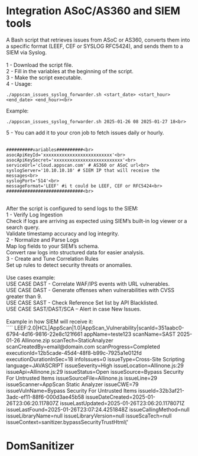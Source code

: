 # Integration ASoC/AS360 and SIEM tools
A Bash script that retrieves issues from ASoC or AS360, converts them into a specific format (LEEF, CEF or SYSLOG RFC5424), and sends them to a SIEM via Syslog.<br>
<br>
1 - Download the script file.<br>
2 - Fill in the variables at the beginning of the script.<br>
3 - Make the script executable. <br>
4 - Usage:<br>
````
./appscan_issues_syslog_forwarder.sh <start_date> <start_hour> <end_date> <end_hour><br>
````
Example:<br> 
````
./appscan_issues_syslog_forwarder.sh 2025-01-26 08 2025-01-27 18<br>
````
5 - You can add it to your cron job to fetch issues daily or hourly.<br>
<br>
````
##########variables##########<br>
asocApiKeyId='xxxxxxxxxxxxxxxxxxxxxxxxxx'<br>
asocApiKeySecret='xxxxxxxxxxxxxxxxxxxxxxxxxx'<br>
serviceUrl='cloud.appscan.com' # AS360 or ASoC url<br>
syslogServer='10.10.10.10' # SIEM IP that will receive the messages<br>
syslogPort='514'<br>
messageFormat='LEEF' #i t could be LEEF, CEF or RFC5424<br>
#############################<br>
````
<br>
After the script is configured to send logs to the SIEM:<br>
1 - Verify Log Ingestion<br>
Check if logs are arriving as expected using SIEM’s built-in log viewer or a search query.<br>
Validate timestamp accuracy and log integrity.<br>
2 - Normalize and Parse Logs<br>
Map log fields to your SIEM’s schema.<br>
Convert raw logs into structured data for easier analysis.<br>
3 - Create and Tune Correlation Rules<br>
Set up rules to detect security threats or anomalies.<br>
<br>
Use cases example: <br>
USE CASE DAST - Correlate WAF/IPS events with URL vulnerables.<br>
USE CASE DAST - Generate offenses when vulnerabilities with CVSS greater than 9.<br>
USE CASE SAST - Check Reference Set list by API Blacklisted.<br>
USE CASE SAST/DAST/SCA – Alert in case New Issues.<br>
<br>
Example in how SIEM will receive it:<br>
````
LEEF:2.0|HCL|AppScan|1.0|AppScan_Vulnerability|scanId=351aabc0-6794-4d16-9816-22e8c121f661	appName=teste123	scanName=SAST 2025-01-26 Allinone.zip	scanTech=StaticAnalyzer	scanCreatedBy=email@domain.com	scanProgress=Completed	executionId=12b5cade-45d4-48f8-b99c-7925a1e012fd	executionDurationInSec=18	infoIssues=0	issueType=Cross-Site Scripting	language=JAVASCRIPT	issueSeverity=High	issueLocation=Allinone.js:29	issueApi=Allinone.js:29	issueStatus=Open	issueSource=Bypass Security For Untrusted Items	issueSourceFile=Allinone.js	issueLine=29	issueScanner=AppScan Static Analyzer	issueCWE=79	issueVulnName=Bypass Security For Untrusted Items	issueId=32b3af21-3adc-ef11-88f6-000d3ae45b58	issueDateCreated=2025-01-26T23:06:20.117807Z	issueLastUpdated=2025-01-26T23:06:20.1178071Z	issueLastFound=2025-01-26T23:07:24.4251848Z	issueCallingMethod=null	issueLibraryName=null	issueLibraryVersion=null	issueScaTech=null	issueContext=sanitizer.bypassSecurityTrustHtml('<h1>DomSanitizer</h1><script>ourisSafeCode()	issueCveId=null	issueCvePublishDate=null	issueCvss=null	issueDiscMethod=SAST	issueDomain=null	issueElement=null	issueElementType=None	issueHost=null	issueTypeId=CrossSiteScripting	issuePath=null	devTime=2025-02-07T14:16:14.681Z	src=xfce-VirtualBox
````
<br>
````
CEF:0|AppScan|Security Scanner|1.0|CrossSiteScripting|Bypass Security For Untrusted Items|High|act=detected rt=2025-02-07T14:16:58.545Z src=xfce-VirtualBox cs1Label=Scan\ ID cs1=351aabc0-6794-4d16-9816-22e8c121f661 cs2Label=App\ Name cs2=teste123 cs3Label=Scan\ Name cs3=SAST 2025-01-26 Allinone.zip cs4Label=Scan\ Tech cs4=StaticAnalyzer cs5Label=Scan\ Created\ By cs5=email@domain.com cs6Label=Scan\ Progress cs6=Completed flexString1Label=Execution\ ID flexString1=12b5cade-45d4-48f8-b99c-7925a1e012fd flexNumber1Label=Execution\ Duration\ (sec) flexNumber1=18 cnt=0 cs7Label=Issue\ Type cs7=Cross-Site Scripting cs8Label=Language cs8=JAVASCRIPT cs9Label=Issue\ Location cs9=Allinone.js:29 cs10Label=API cs10=Allinone.js:29 cs11Label=Issue\ Status cs11=Open cs12Label=Source cs12=Bypass Security For Untrusted Items cs13Label=Source\ File cs13=Allinone.js cs14Label=Source\ Line cs14=29 cs15Label=Scanner cs15=AppScan Static Analyzer cs16Label=CWE cs16=79 cs17Label=Vulnerability\ Name cs17=Bypass Security For Untrusted Items cs18Label=Issue\ ID cs18=32b3af21-3adc-ef11-88f6-000d3ae45b58 cs19Label=Date\ Created cs19=2025-01-26T23:06:20.117807Z cs20Label=Last\ Updated cs20=2025-01-26T23:06:20.1178071Z cs21Label=Last\ Found cs21=2025-01-26T23:07:24.4251848Z cs22Label=Calling\ Method cs22=null cs23Label=Library\ Name cs23=null cs24Label=Library\ Version cs24=null cs25Label=SCA\ Tech cs25=null cs26Label=Context cs26=sanitizer.bypassSecurityTrustHtml('<h1>DomSanitizer</h1><script>ourisSafeCode() cs27Label=CVE\ ID cs27=null cs28Label=CVE\ Publish\ Date cs28=null cs29Label=CVSS\ Score cs29=null cs30Label=Discovery\ Method cs30=SAST cs31Label=Domain cs31=null cs32Label=Element cs32=null cs33Label=Element\ Type cs33=None cs34Label=Host cs34=null cs35Label=Path cs35=null
````
<br>
````
<134>1 2025-02-07T14:18:03.035Z xfce-VirtualBox AppScan - - [issue scanId="351aabc0-6794-4d16-9816-22e8c121f661" appName="teste123" scanName="SAST 2025-01-26 Allinone.zip" scanTech="StaticAnalyzer" scanCreatedBy="email@domain.com" scanProgress="Completed" executionId="12b5cade-45d4-48f8-b99c-7925a1e012fd" executionDurationInSec="18" infoIssues="0" issueType="Cross-Site Scripting" language="JAVASCRIPT" issueSeverity="High" issueLocation="Allinone.js:29" issueApi="Allinone.js:29" issueStatus="Open" issueSource="Bypass Security For Untrusted Items" issueSourceFile="Allinone.js" issueLine="29" issueScanner="AppScan Static Analyzer" issueCWE="79" issueVulnName="Bypass Security For Untrusted Items" issueId="32b3af21-3adc-ef11-88f6-000d3ae45b58" issueDateCreated="2025-01-26T23:06:20.117807Z" issueLastUpdated="2025-01-26T23:06:20.1178071Z" issueLastFound="2025-01-26T23:07:24.4251848Z" issueCallingMethod="null" issueLibraryName="null" issueLibraryVersion="null" issueScaTech="null" issueContext="sanitizer.bypassSecurityTrustHtml('<h1>DomSanitizer</h1><script>ourisSafeCode()" issueCveId="null" issueCvePublishDate="null" issueCvss="null" issueDiscMethod="SAST" issueDomain="null" issueElement="null" issueElementType="None" issueHost="null" issueTypeId="CrossSiteScripting" issuePath="null"]
````
